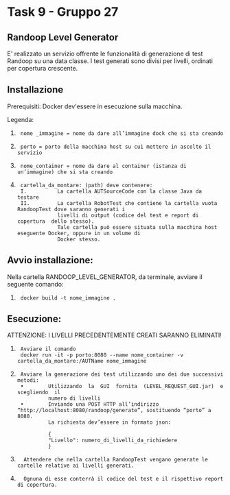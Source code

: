 # Task 9 - Gruppo 27
## Randoop Level Generator

E' realizzato un servizio offrente le funzionalità di generazione di test Randoop su una data classe. I test generati sono divisi per livelli, ordinati per copertura crescente.

## Installazione

Prerequisiti:  Docker dev'essere in esecuzione sulla macchina.

Legenda:
1.      nome _immagine = nome da dare all’immagine dock che si sta creando
2.      porto = porto della macchina host su cui mettere in ascolto il servizio
3.      nome_container = nome da dare al container (istanza di un’immagine) che si sta creando
4.      cartella_da_montare: (path) deve contenere:
        I.          La cartella AUTSourceCode con la classe Java da testare
        II.         La cartella RobotTest che contiene la cartella vuota RandoopTest dove saranno generati i 
                    livelli di output (codice del test e report di copertura  dello stesso).
                    Tale cartella può essere situata sulla macchina host eseguente Docker, oppure in un volume di 
                    Docker stesso.

## Avvio installazione: 
Nella cartella RANDOOP_LEVEL_GENERATOR, da terminale, avviare il seguente
comando:

1.      docker build -t nome_immagine .


## Esecuzione:
ATTENZIONE: I LIVELLI PRECEDENTEMENTE CREATI SARANNO ELIMINATI!

1.      Avviare il comando
        docker run -it -p porto:8080 --name nome_container -v cartella_da_montare:/AUTName nome_immagine

2.      Avviare la generazione dei test utilizzando uno dei due successivi metodi:
        •        Utilizzando  la  GUI  fornita  (LEVEL_REQUEST_GUI.jar)  e  scegliendo  il
                 numero di livelli
        •        Inviando una POST HTTP all’indirizzo “http://localhost:8080/randoop/generate”, sostituendo “porto” a 8080.
                 La richiesta dev’essere in formato json:
                 
                 {
                 "Livello": numero_di_livelli_da_richiedere
                 }
         
3.       Attendere che nella cartella RandoopTest vengano generate le cartelle relative ai livelli generati.       
4.       Ognuna di esse conterrà il codice del test e il rispettivo report di copertura.

 
